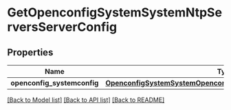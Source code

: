 # GetOpenconfigSystemSystemNtpServersServerConfig

## Properties
Name | Type | Description | Notes
------------ | ------------- | ------------- | -------------
**openconfig_systemconfig** | [**OpenconfigSystemSystemOpenconfigsystemsystemNtpServersConfig**](OpenconfigSystemSystemOpenconfigsystemsystemNtpServersConfig.md) |  | [optional] 

[[Back to Model list]](../README.md#documentation-for-models) [[Back to API list]](../README.md#documentation-for-api-endpoints) [[Back to README]](../README.md)


